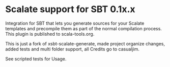 # Scalate support for SBT 0.1x.x
 
Integration for SBT that lets you generate sources for your Scalate templates and precompile them as part of the normal compilation process. This plugin is published to scala-tools.org.

This is just a fork of xsbt-scalate-generate, made project organize changes, added tests and multi folder support, all Credits go to casualjim.

See scripted tests for Usage.